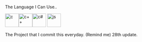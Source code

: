 The Language I Can Use..


<img src="https://cdn.jsdelivr.net/gh/devicons/devicon/icons/c/c-original.svg" alt="c" width="45" height="45"/><img src="https://cdn.jsdelivr.net/gh/devicons/devicon/icons/cplusplus/cplusplus-original.svg" alt="c++" width="45" height="45" /><img src="https://cdn.jsdelivr.net/gh/devicons/devicon/icons/csharp/csharp-original.svg" alt="c#" width="45" height="45" />   <img src="https://cdn.jsdelivr.net/gh/devicons/devicon/icons/javascript/javascript-original.svg" alt="js" width="45" height="45" />

The Project that I commit this everyday. (Remind me) 28th update.
